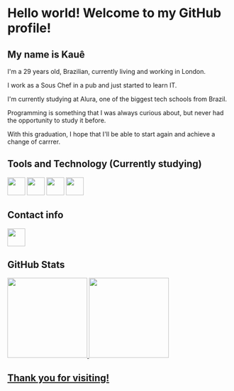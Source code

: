   # Hello world! Welcome to my GitHub profile!
  ## My name is Kauê
  
  <p>  I'm a 29 years old, Brazilian, currently living and working in London.</p>
  <p>  I work as a Sous Chef in a pub and just started to learn IT.</p>
  <p>  I'm currently studying at Alura, one of the biggest tech schools from Brazil.</p>
  <p>  Programming is something that I was always curious about, but never had the opportunity to study it before.</p>
  <p>  With this graduation, I hope that I'll be able to start again and achieve a change of carrrer.</p>

 ## Tools and Technology (Currently studying)
  <img loading="lazy" src="https://cdn.jsdelivr.net/gh/devicons/devicon@latest/icons/javascript/javascript-original.svg" width="40" height="40"/>   <img loading="lazy" src="https://cdn.jsdelivr.net/gh/devicons/devicon@latest/icons/git/git-plain-wordmark.svg" width="40" height="40"/>  <img loading="lazy" src="https://cdn.jsdelivr.net/gh/devicons/devicon@latest/icons/github/github-original-wordmark.svg" width="40" height="40"/>   <img loading="lazy" src="https://cdn.jsdelivr.net/gh/devicons/devicon@latest/icons/vscode/vscode-original-wordmark.svg" width="40" height="40"/>
           
## Contact info
<div>
<a href="https://gravatar.com/kauehs96" target="_blank"><img loading="lazy" src="https://upload.wikimedia.org/wikipedia/commons/5/5f/Gravatar-default-logo.jpg" width="40" height="40" target="_blank"></a>
</div>

## GitHub Stats
<div>
<a href="https://github.com/Kauehs96">
<img loading="lazy" height="180em" src="https://github-readme-stats.vercel.app/api/top-langs/?username=Kauehs96&layout=compact&langs_count=7&theme=dracula"/>
<img loading="lazy" height="180em" src="https://github-readme-stats.vercel.app/api?username=Kauehs96&show_icons=true&theme=dracula&include_all_commits=true&count_private=true"/>
</div>

## Thank you for visiting!
